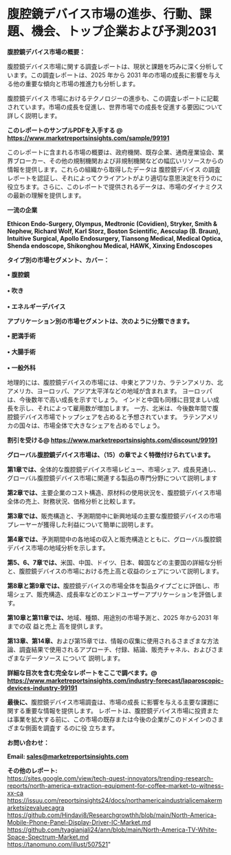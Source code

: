 # 腹腔鏡デバイス市場の進歩、行動、課題、機会、トップ企業および予測2031

<strong><b>腹腔鏡デバイス市場の概要：</b></strong>

腹腔鏡デバイス市場に関する調査レポートは、現状と課題を巧みに深く分析しています。この調査レポートは、2025 年から 2031 年の市場の成長に影響を与える他の重要な傾向と市場の推進力も分析します。

腹腔鏡デバイス 市場におけるテクノロジーの進歩も、この調査レポートに記載されています。市場の成長を促進し、世界市場での成長を促進する要因について詳しく説明します。

<strong>このレポートのサンプルPDFを入手する @ <a href=https://www.marketreportsinsights.com/sample/99191>https://www.marketreportsinsights.com/sample/99191</a></strong>

このレポートに含まれる市場の概要は、政府機関、既存企業、通商産業協会、業界ブローカー、その他の規制機関および非規制機関などの幅広いリソースからの情報を提供します。これらの組織から取得したデータは 腹腔鏡デバイス の調査レポートを認証し、それによってクライアントがより適切な意思決定を行うのに役立ちます。さらに、このレポートで提供されるデータは、市場のダイナミクスの最新の理解を提供します。

<strong>一流の企業</strong>

<strong><b>Ethicon Endo-Surgery, Olympus, Medtronic (Covidien), Stryker, Smith & Nephew, Richard Wolf, Karl Storz, Boston Scientific, Aesculap (B. Braun), Intuitive Surgical, Apollo Endosurgery, Tiansong Medical, Medical Optica, Shenda endoscope, Shikonghou Medical, HAWK, Xinxing Endoscopes</b></strong>

<strong><b>タイプ別の市場セグメント、カバー：</b></strong>

<strong>• 腹腔鏡<br><br>• 吹き<br><br>• エネルギーデバイス</strong>

<strong><b>アプリケーション別の市場セグメントは、次のように分類できます。</b></strong>

<strong>• 肥満手術<br><br>• 大腸手術<br><br>• 一般外科</strong>

 地理的には、腹腔鏡デバイスの市場には、中東とアフリカ、ラテンアメリカ、北アメリカ、ヨーロッパ、アジア太平洋などの地域が含まれます。 ヨーロッパは、今後数年で高い成長を示すでしょう。 インドと中国も同様に目覚ましい成長を示し、それによって雇用数が増加します。 一方、北米は、今後数年間で腹腔鏡デバイス市場でトップシェアを占めると予想されています。 ラテンアメリカの国々は、市場全体で大きなシェアを占めるでしょう。

<strong>割引を受ける@ <a href=https://www.marketreportsinsights.com/discount/99191>https://www.marketreportsinsights.com/discount/99191</a></strong>

<strong><b>グローバル腹腔鏡デバイス市場は、（15）の章でよく特徴付けられています。</b></strong>

<strong><b>第</b></strong><strong><b>1章では、</b></strong>全体的な腹腔鏡デバイス市場レビュー、市場シェア、成長見通し、グローバル腹腔鏡デバイス市場に関連する製品の専門分野について説明します

<strong><b>第2章では、</b></strong>主要企業のコスト構造、原材料の使用状況を、腹腔鏡デバイス市場全体の売上、財務状況、価格分析と比較します。

<strong><b>第3章では、</b></strong>販売構造と、予測期間中に新興地域の主要な腹腔鏡デバイスの市場プレーヤーが獲得した利益について簡単に説明します。

<strong><b>第4章では、</b></strong>予測期間中の各地域の収入と販売構造とともに、グローバル腹腔鏡デバイス市場の地域分析を示します。

<strong><b>第5、6、7章では、</b></strong>米国、中国、ドイツ、日本、韓国などの主要国の詳細な分析と、腹腔鏡デバイスの市場における売上高と収益のシェアについて説明します。

<strong><b>第8章と第9章では、</b></strong>腹腔鏡デバイスの市場全体を製品タイプごとに評価し、市場シェア、販売構造、成長率などのエンドユーザーアプリケーションを評価します。

<strong><b>第10章と第11章では、</b></strong>地域、種類、用途別の市場予測と、2025 年から2031 年までの収 益と売上 高を提供します。

<strong><b>第13章、第14章、</b></strong>および第15章では、情報の収集に使用されるさまざまな方法論、調査結果で使用されるアプローチ、付録、結論、販売チャネル、およびさまざまなデータソース について 説明します。

<strong>詳細な目次を含む完全なレポートをここで調べます。@ <a href=https://www.marketreportsinsights.com/industry-forecast/laparoscopic-devices-industry-99191>https://www.marketreportsinsights.com/industry-forecast/laparoscopic-devices-industry-99191</a></strong>

<strong><b>最後に、</b></strong>腹腔鏡デバイス市場調査は、市場の成長 に影響を</a>与える主要な課題に関する重要な情報を提供します。 レポートは、腹腔鏡デバイス市場に投資または事業を拡大する前に、この市場の既存または今後の企業がこのドメインのさまざまな側面を調査す るのに役 立ちます。

<strong><b>お問い合わせ：</b></strong>

<strong>Email: </strong><a href=mailto:sales@marketreportsinsights.com><strong>sales@marketreportsinsights.com</strong></a>

<strong>その他のレポート:</strong>
<br>
<a href=https://sites.google.com/view/tech-quest-innovators/trending-research-reports/north-america-extraction-equipment-for-coffee-market-to-witness-xx-ca>https://sites.google.com/view/tech-quest-innovators/trending-research-reports/north-america-extraction-equipment-for-coffee-market-to-witness-xx-ca</a>
<br>
<a href=https://issuu.com/reportsinsights24/docs/northamericaindustrialicemakermarketsizevaluecagra>https://issuu.com/reportsinsights24/docs/northamericaindustrialicemakermarketsizevaluecagra</a>
<br>
<a href=https://github.com/Hindavi8/Researchgrowthh/blob/main/North-America-Mobile-Phone-Panel-Display-Driver-IC-Market.md>https://github.com/Hindavi8/Researchgrowthh/blob/main/North-America-Mobile-Phone-Panel-Display-Driver-IC-Market.md</a>
<br>
<a href=https://github.com/tyagianjali24/ann/blob/main/North-America-TV-White-Space-Spectrum-Market.md>https://github.com/tyagianjali24/ann/blob/main/North-America-TV-White-Space-Spectrum-Market.md</a>
<br>
<a href=https://tanomuno.com/illust/507521>https://tanomuno.com/illust/507521</a>"

